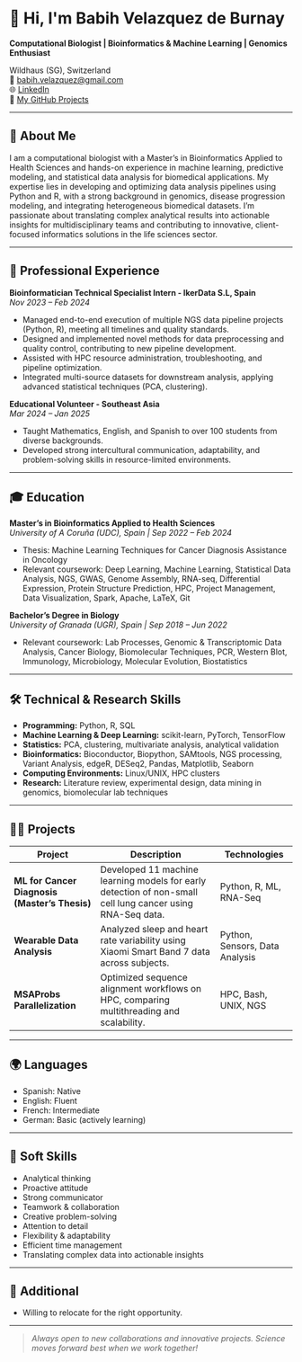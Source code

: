 # 👋 Hi, I'm Babih Velazquez de Burnay

**Computational Biologist | Bioinformatics & Machine Learning | Genomics Enthusiast**

Wildhaus (SG), Switzerland  
📧 babih.velazquez@gmail.com  
🌐 [LinkedIn](https://linkedin.com/in/babih-velazquez/)  
📂 [My GitHub Projects](https://github.com/RareSio)

---

## 🧬 About Me

I am a computational biologist with a Master’s in Bioinformatics Applied to Health Sciences and hands-on experience in machine learning, predictive modeling, and statistical data analysis for biomedical applications. My expertise lies in developing and optimizing data analysis pipelines using Python and R, with a strong background in genomics, disease progression modeling, and integrating heterogeneous biomedical datasets. I’m passionate about translating complex analytical results into actionable insights for multidisciplinary teams and contributing to innovative, client-focused informatics solutions in the life sciences sector.

---

## 💼 Professional Experience

**Bioinformatician Technical Specialist Intern - IkerData S.L, Spain**  
_Nov 2023 – Feb 2024_  
- Managed end-to-end execution of multiple NGS data pipeline projects (Python, R), meeting all timelines and quality standards.
- Designed and implemented novel methods for data preprocessing and quality control, contributing to new pipeline development.
- Assisted with HPC resource administration, troubleshooting, and pipeline optimization.
- Integrated multi-source datasets for downstream analysis, applying advanced statistical techniques (PCA, clustering).

**Educational Volunteer - Southeast Asia**  
_Mar 2024 – Jan 2025_  
- Taught Mathematics, English, and Spanish to over 100 students from diverse backgrounds.
- Developed strong intercultural communication, adaptability, and problem-solving skills in resource-limited environments.

---

## 🎓 Education

**Master’s in Bioinformatics Applied to Health Sciences**  
_University of A Coruña (UDC), Spain | Sep 2022 – Feb 2024_  
- Thesis: Machine Learning Techniques for Cancer Diagnosis Assistance in Oncology  
- Relevant coursework: Deep Learning, Machine Learning, Statistical Data Analysis, NGS, GWAS, Genome Assembly, RNA-seq, Differential Expression, Protein Structure Prediction, HPC, Project Management, Data Visualization, Spark, Apache, LaTeX, Git

**Bachelor’s Degree in Biology**  
_University of Granada (UGR), Spain | Sep 2018 – Jun 2022_  
- Relevant coursework: Lab Processes, Genomic & Transcriptomic Data Analysis, Cancer Biology, Biomolecular Techniques, PCR, Western Blot, Immunology, Microbiology, Molecular Evolution, Biostatistics

---

## 🛠️ Technical & Research Skills

- **Programming:** Python, R, SQL
- **Machine Learning & Deep Learning:** scikit-learn, PyTorch, TensorFlow
- **Statistics:** PCA, clustering, multivariate analysis, analytical validation
- **Bioinformatics:** Bioconductor, Biopython, SAMtools, NGS processing, Variant Analysis, edgeR, DESeq2, Pandas, Matplotlib, Seaborn
- **Computing Environments:** Linux/UNIX, HPC clusters
- **Research:** Literature review, experimental design, data mining in genomics, biomolecular lab techniques

---

## 🧑‍💻 Projects

| Project | Description | Technologies |
|---------|-------------|--------------|
| **ML for Cancer Diagnosis (Master’s Thesis)** | Developed 11 machine learning models for early detection of non-small cell lung cancer using RNA-Seq data. | Python, R, ML, RNA-Seq |
| **Wearable Data Analysis** | Analyzed sleep and heart rate variability using Xiaomi Smart Band 7 data across subjects. | Python, Sensors, Data Analysis |
| **MSAProbs Parallelization** | Optimized sequence alignment workflows on HPC, comparing multithreading and scalability. | HPC, Bash, UNIX, NGS |

---

## 🌍 Languages

- Spanish: Native
- English: Fluent
- French: Intermediate
- German: Basic (actively learning)

---

## 🤝 Soft Skills

- Analytical thinking
- Proactive attitude
- Strong communicator
- Teamwork & collaboration
- Creative problem-solving
- Attention to detail
- Flexibility & adaptability
- Efficient time management
- Translating complex data into actionable insights

---

## 📌 Additional

- Willing to relocate for the right opportunity.

---

> _Always open to new collaborations and innovative projects. Science moves forward best when we work together!_
